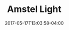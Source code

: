---
date: 2017-05-17T13:03:58-04:00
categories:
  - drinks
type: beer
title: Amstel Light
description: (Dutch) At just 95 calories per bottle. It's unique mixture of barley and hops delivers a full - never diluted - flavor that's just as tasty as regular beer.
price: 5.95
---